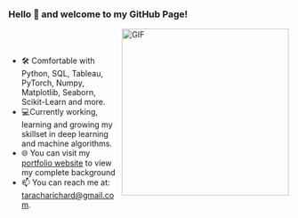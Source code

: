 

### Hello 👋 and welcome to my GitHub Page!

  <img align="right" height="300" width="300" alt="GIF" src="https://cliply.co/wp-content/uploads/2019/05/371905140_MEET_ROBOT_400px.gif" />
</br>
</br>

- 🛠 Comfortable with Python, SQL, Tableau, PyTorch, Numpy, Matplotlib, Seaborn, Scikit-Learn and more.
- 💻Currently working, learning and growing my skillset in deep learning and machine algorithms.
- 🌐 You can visit my <a href="https://richardtaracha.glitch.me/">portfolio website</a> to view my complete background
- 📫 You can reach me at: taracharichard@gmail.com.

